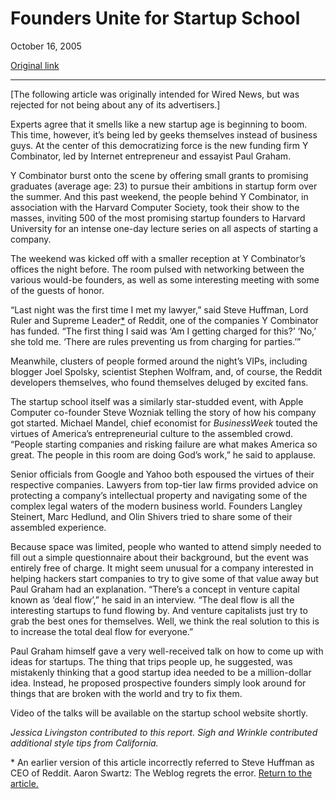 Founders Unite for Startup School
=================================

October 16, 2005

[Original link](http://www.aaronsw.com/weblog/startupschool)

* * * * *

[The following article was originally intended for Wired News, but was
rejected for not being about any of its advertisers.]

Experts agree that it smells like a new startup age is beginning to
boom. This time, however, it’s being led by geeks themselves instead of
business guys. At the center of this democratizing force is the new
funding firm Y Combinator, led by Internet entrepreneur and essayist
Paul Graham.

Y Combinator burst onto the scene by offering small grants to promising
graduates (average age: 23) to pursue their ambitions in startup form
over the summer. And this past weekend, the people behind Y Combinator,
in association with the Harvard Computer Society, took their show to the
masses, inviting 500 of the most promising startup founders to Harvard
University for an intense one-day lecture series on all aspects of
starting a company.

The weekend was kicked off with a smaller reception at Y Combinator’s
offices the night before. The room pulsed with networking between the
various would-be founders, as well as some interesting meeting with some
of the guests of honor.

“Last night was the first time I met my lawyer,” said Steve Huffman,
Lord Ruler and Supreme Leader[\*](#err1) of Reddit, one of the companies
Y Combinator has funded. “The first thing I said was ‘Am I getting
charged for this?’ ‘No,’ she told me. ‘There are rules preventing us
from charging for parties.’”

Meanwhile, clusters of people formed around the night’s VIPs, including
blogger Joel Spolsky, scientist Stephen Wolfram, and, of course, the
Reddit developers themselves, who found themselves deluged by excited
fans.

The startup school itself was a similarly star-studded event, with Apple
Computer co-founder Steve Wozniak telling the story of how his company
got started. Michael Mandel, chief economist for *BusinessWeek* touted
the virtues of America’s entrepreneurial culture to the assembled crowd.
“People starting companies and risking failure are what makes America so
great. The people in this room are doing God’s work,” he said to
applause.

Senior officials from Google and Yahoo both espoused the virtues of
their respective companies. Lawyers from top-tier law firms provided
advice on protecting a company’s intellectual property and navigating
some of the complex legal waters of the modern business world. Founders
Langley Steinert, Marc Hedlund, and Olin Shivers tried to share some of
their assembled experience.

Because space was limited, people who wanted to attend simply needed to
fill out a simple questionnaire about their background, but the event
was entirely free of charge. It might seem unusual for a company
interested in helping hackers start companies to try to give some of
that value away but Paul Graham had an explanation. “There’s a concept
in venture capital known as ‘deal flow’,” he said in an interview. “The
deal flow is all the interesting startups to fund flowing by. And
venture capitalists just try to grab the best ones for themselves. Well,
we think the real solution to this is to increase the total deal flow
for everyone.”

Paul Graham himself gave a very well-received talk on how to come up
with ideas for startups. The thing that trips people up, he suggested,
was mistakenly thinking that a good startup idea needed to be a
million-dollar idea. Instead, he proposed prospective founders simply
look around for things that are broken with the world and try to fix
them.

Video of the talks will be available on the startup school website
shortly.

*Jessica Livingston contributed to this report. Sigh and Wrinkle
contributed additional style tips from California.*

\* An earlier version of this article incorrectly referred to Steve
Huffman as CEO of Reddit. Aaron Swartz: The Weblog regrets the error.
[Return to the article.](#errt1)
